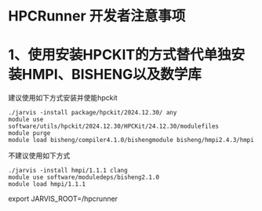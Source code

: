 # HPCRunner 开发者注意事项
# 1、使用安装HPCKIT的方式替代单独安装HMPI、BISHENG以及数学库
建议使用如下方式安装并使能hpckit
```
./jarvis -install package/hpckit/2024.12.30/ any
module use software/utils/hpckit/2024.12.30/HPCKit/24.12.30/modulefiles
module purge
module load bisheng/compiler4.1.0/bishengmodule bisheng/hmpi2.4.3/hmpi
```
不建议使用如下方式
```
./jarvis -install hmpi/1.1.1 clang
module use software/moduledeps/bisheng2.1.0
module load hmpi/1.1.1
```

export JARVIS_ROOT=/hpcrunner
